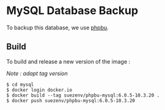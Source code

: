 # MySQL Database Backup

To backup this database, we use [phpbu](http://phpbu.de/).

## Build

To build and release a new version of the image :

*Note : adapt tag version*

```
$ cd mysql
$ docker login docker.io
$ docker build --tag suezenv/phpbu-mysql:6.0.5-10.3.20 .
$ docker push suezenv/phpbu-mysql:6.0.5-10.3.20
```
